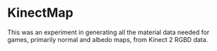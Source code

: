 # KinectMap

This was an experiment in generating all the material data needed for games, primarily normal and albedo maps, from Kinect 2 RGBD data.
